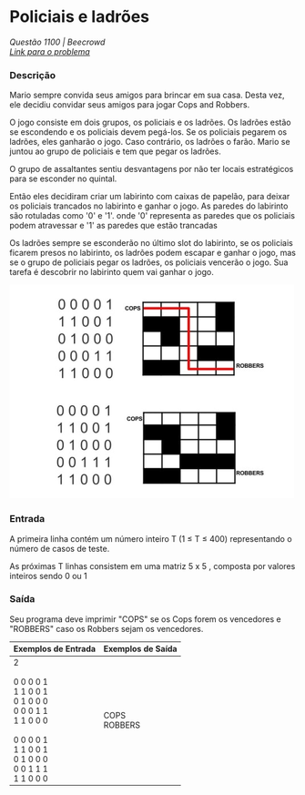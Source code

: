 # Policiais e ladrões

*Questão 1100 | Beecrowd*  
*[Link para o problema](https://www.beecrowd.com.br/judge/en/problems/view/1905)*

### **Descrição**

Mario sempre convida seus amigos para brincar em sua casa. Desta vez, ele decidiu convidar seus amigos para jogar Cops and Robbers.

O jogo consiste em dois grupos, os policiais e os ladrões. Os ladrões estão se escondendo e os policiais devem pegá-los. Se os policiais pegarem os ladrões, eles ganharão o jogo. Caso contrário, os ladrões o farão. Mario se juntou ao grupo de policiais e tem que pegar os ladrões.

O grupo de assaltantes sentiu desvantagens por não ter locais estratégicos para se esconder no quintal.

Então eles decidiram criar um labirinto com caixas de papelão, para deixar os policiais trancados no labirinto e ganhar o jogo. As paredes do labirinto são rotuladas como '0' e '1'. onde '0' representa as paredes que os policiais podem atravessar e '1' as paredes que estão trancadas

Os ladrões sempre se esconderão no último slot do labirinto, se os policiais ficarem presos no labirinto, os ladrões podem escapar e ganhar o jogo, mas se o grupo de policiais pegar os ladrões, os policiais vencerão o jogo. Sua tarefa é descobrir no labirinto quem vai ganhar o jogo.

![](1905.jpeg)

### **Entrada**

A primeira linha contém um número inteiro T (1 ≤ T ≤ 400) representando o número de casos de teste.

As próximas T linhas consistem em uma matriz 5 x 5 , composta por valores inteiros sendo 0 ou 1

### **Saída**

Seu programa deve imprimir "COPS" se os Cops forem os vencedores e "ROBBERS" caso os Robbers sejam os vencedores.

| **Exemplos de Entrada** | **Exemplos de Saída** |
|-------------------------|---------------------|
| 2 <br><br> 0 0 0 0 1<br> 1 1 0 0 1<br>0 1 0 0 0<br>0 0 0 1 1<br>1 1 0 0 0<br><br>0 0 0 0 1<br>1 1 0 0 1<br>0 1 0 0 0<br>0 0 1 1 1<br>1 1 0 0 0  | COPS <br> ROBBERS|
